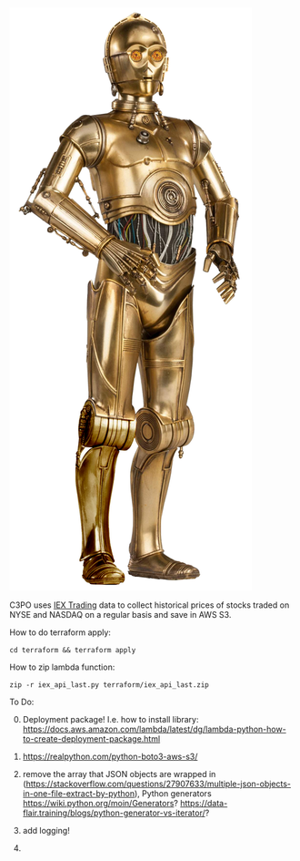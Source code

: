 ![](https://github.com/tomekzbrozek/c3po/blob/master/theme-picture.png)

C3PO uses [IEX Trading](https://iextrading.com/developer/) data to collect historical prices of stocks traded on NYSE and NASDAQ on a regular basis and save in AWS S3.

How to do terraform apply:

```
cd terraform && terraform apply
```

How to zip lambda function:

```
zip -r iex_api_last.py terraform/iex_api_last.zip
```

To Do:


0. Deployment package! I.e. how to install library: https://docs.aws.amazon.com/lambda/latest/dg/lambda-python-how-to-create-deployment-package.html

1. https://realpython.com/python-boto3-aws-s3/
2. remove the array that JSON objects are wrapped in (https://stackoverflow.com/questions/27907633/multiple-json-objects-in-one-file-extract-by-python), Python generators https://wiki.python.org/moin/Generators? https://data-flair.training/blogs/python-generator-vs-iterator/?
3. add logging!
4.
